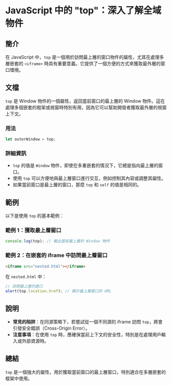 <!--
Meta Description: # JavaScript 中的 "top"：深入了解全域物件 ## 簡介 在 JavaScript 中，`top` 是一個用於訪問最上層的窗口物件的屬性，尤其在處理多層嵌套的 `<iframe>` 時具有重要意義。它提供了一個方便的方式來獲取最外層的窗口環境。 ## 文檔 `top` 是 Windo...
Meta Keywords: top, javascript, iframe, window, html
-->

# JavaScript 中的 "top"：深入了解全域物件

## 簡介
在 JavaScript 中，`top` 是一個用於訪問最上層的窗口物件的屬性，尤其在處理多層嵌套的 `<iframe>` 時具有重要意義。它提供了一個方便的方式來獲取最外層的窗口環境。

## 文檔
`top` 是 Window 物件的一個屬性，返回當前窗口的最上層的 Window 物件。這在處理多個嵌套的框架或視窗時特別有用，因為它可以幫助開發者獲取最外層的視窗上下文。

### 用法
```javascript
let outerWindow = top;
```

### 詳細資訊
- `top` 的值是 `Window` 物件，即使在多重嵌套的情況下，它總是指向最上層的窗口。
- 使用 `top` 可以方便地與最上層窗口進行交互，例如控制其內容或調整其屬性。
- 如果當前窗口是最上層的窗口，那麼 `top` 和 `self` 的值是相同的。

## 範例
以下是使用 `top` 的基本範例：

### 範例 1：獲取最上層窗口
```javascript
console.log(top); // 輸出當前最上層的 Window 物件
```

### 範例 2：在嵌套的 iframe 中訪問最上層窗口
```html
<iframe src="nested.html"></iframe>
```
在 `nested.html` 中：
```javascript
// 訪問最上層的窗口
alert(top.location.href); // 顯示最上層窗口的 URL
```

## 說明
- **常見的陷阱**：在同源策略下，若嘗試從一個不同源的 iframe 訪問 `top`，將會引發安全錯誤（Cross-Origin Error）。
- **注意事項**：在使用 `top` 時，應確保當前上下文的安全性，特別是在處理用戶輸入或外部資源時。

## 總結
`top` 是一個強大的屬性，用於獲取當前窗口的最上層窗口，特別適合在多層嵌套的框架中使用。